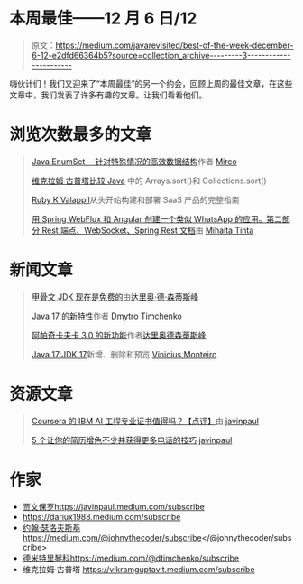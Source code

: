 # 本周最佳——12 月 6 日/12

> 原文：<https://medium.com/javarevisited/best-of-the-week-december-6-12-e2dfd66364b5?source=collection_archive---------3----------------------->

嗨伙计们！我们又迎来了“本周最佳”的另一个约会，回顾上周的最佳文章，在这些文章中，我们发表了许多有趣的文章。让我们看看他们。

# 浏览次数最多的文章

> [Java EnumSet —针对特殊情况的高效数据结构](/javarevisited/java-enumset-efficient-data-structure-for-special-cases-5db83abf0a62)作者 [Mirco](https://medium.com/u/3e99f03b82e?source=post_page-----e2dfd66364b5--------------------------------)
> 
> [维克拉姆·古普塔](/javarevisited/arrays-sort-vs-collections-sort-in-java-50e25f711a69)[比较 Java](https://medium.com/u/7a980d8abe25?source=post_page-----e2dfd66364b5--------------------------------) 中的 Arrays.sort()和 Collections.sort()
> 
> [Ruby K Valappil](/javarevisited/a-complete-guide-to-build-and-deploy-a-saas-product-from-scratch-669042348dd8)从头开始构建和部署 SaaS 产品的完整指南
> 
> [用 Spring WebFlux 和 Angular 创建一个类似 WhatsApp 的应用。第二部分 Rest 端点、WebSocket、Spring Rest 文档](/javarevisited/create-a-whatsapp-like-application-part-2-rest-api-endpoints-websocket-connection-and-testing-e2c4289bdb4c)由 [Mihaita Tinta](https://medium.com/u/d116661fc9e4?source=post_page-----e2dfd66364b5--------------------------------)

# 新闻文章

> [甲骨文 JDK 现在是免费的](/javarevisited/oracle-jdk-now-is-free-1ff0802fa5fb)由[达里奥·德·森蒂斯峰](https://medium.com/u/16b3e1182e6b?source=post_page-----e2dfd66364b5--------------------------------)
> 
> [Java 17 的新特性](/javarevisited/whats-new-in-java-17-e94b033ef211)作者 [Dmytro Timchenko](https://medium.com/u/b2ed152fefdb?source=post_page-----e2dfd66364b5--------------------------------)
> 
> [阿帕奇卡夫卡 3.0 的新功能](/javarevisited/apache-kafka-3-0-is-out-5f95f3c02f7e)作者[达里奥德森蒂斯峰](https://medium.com/u/16b3e1182e6b?source=post_page-----e2dfd66364b5--------------------------------)
> 
> [Java 17:JDK 17](/javarevisited/java-17-whats-new-removed-and-preview-in-jdk-17-62db367e62ee)新增、删除和预览 [Vinicius Monteiro](https://medium.com/u/f4d81e5b1cb1?source=post_page-----e2dfd66364b5--------------------------------)

# 资源文章

> [Coursera 的 IBM AI 工程专业证书值得吗？【点评】](/javarevisited/is-courseras-ibm-ai-engineering-professional-certificate-worth-it-review-7b770a1f103e)由 [javinpaul](https://medium.com/u/bb36d8439904?source=post_page-----e2dfd66364b5--------------------------------)
> 
> [5 个让你的简历增色不少并获得更多电话的技巧](/javarevisited/5-tips-to-supercharge-your-cv-and-get-more-calls-9303679d70f9) [javinpaul](https://medium.com/u/bb36d8439904?source=post_page-----e2dfd66364b5--------------------------------)

# 作家

*   [贾文保罗](https://medium.com/u/bb36d8439904?source=post_page-----e2dfd66364b5--------------------------------)https://javinpaul.medium.com/subscribe
*   https://dariux1988.medium.com/subscribe
*   [约翰·瑟洛夫斯基](https://medium.com/u/390a59d672a2?source=post_page-----e2dfd66364b5--------------------------------)https://medium.com/@johnythecoder/subscribe</@johnythecoder/subscribe>
*   [德米特里琴科](https://medium.com/u/b2ed152fefdb?source=post_page-----e2dfd66364b5--------------------------------)https://medium.com/@dtimchenko/subscribe
*   维克拉姆·古普塔 https://vikramguptavit.medium.com/subscribe